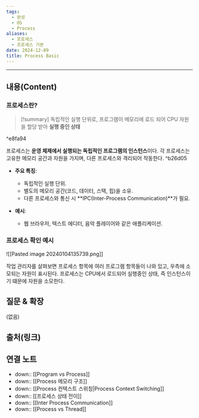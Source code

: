 ```yaml
---
tags:
  - 완성
  - OS
  - Process
aliases:
  - 프로세스
  - 프로세스 기본
date: 2024-12-09
title: Process Basic
---
```


----
## 내용(Content)

### 프로세스란?

>[!summary]
> 독립적인 실행 단위로, 프로그램이 메모리에 로드 되어 CPU 자원을 할당 받아 **실행 중인 상태**

^e8fa94

프로세스는 **운영 체제에서 실행되는 독립적인 프로그램의 인스턴스**이다.
각 프로세스는 고유한 메모리 공간과 자원을 가지며, 다른 프로세스와 격리되어 작동한다. ^b26d05

- **주요 특징**:
    
    - 독립적인 실행 단위.
    - 별도의 메모리 공간(코드, 데이터, 스택, 힙)을 소유.
    - 다른 프로세스와 통신 시 **IPC(Inter-Process Communication)**가 필요.
- **예시**:
    
    - 웹 브라우저, 텍스트 에디터, 음악 플레이어와 같은 애플리케이션.

### 프로세스 확인 예시

![[Pasted image 20240104135739.png]]

작업 관리자를 살펴보면 프로세스 항목에 여러 프로그램 항목들이 나와 있고, 우측에 소모되는 자원이 표시된다. 프로세스는 CPU에서 로드되어 실행중인 상태, 즉 인스턴스이기 떄문에 자원을 소모한다.

## 질문 & 확장

(없음)

## 출처(링크)


## 연결 노트

- down:: [[Program vs Process]]
- down:: [[Process 메모리 구조]]
- down:: [[Process 컨텍스트 스위칭|Process Context Switching]]
- down:: [[프로세스 상태 전이]]
- down:: [[Inter Process Communication]]
- down:: [[Process vs Thread]]



